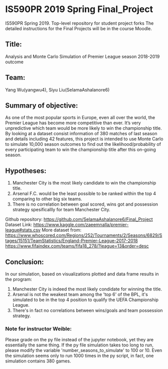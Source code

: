 # IS590PR 2019 Spring Final_Project

IS590PR Spring 2019. Top-level repository for student project forks
The detailed instructions for the Final Projects will be in the course Moodle.

## Title:
Analysis and Monte Carlo Simulation of Premier League season 2018-2019 outcome

## Team: 
Yang Wu(yangwu4), Siyu Liu(SelamaAshalanore6)

## Summary of objective: 
As one of the most popular sports in Europe, even all over the world, the Premier League has become more competitive than ever. It’s very unpredictive which team would be more likely to win the championship title. By looking at a dataset consist information of 380 matches of last season and details including 42 features, this project is intended to use Monte Carlo to simulate 10,000 season outcomes to find out the likelihood/probability of every participating team to win the championship title after this on-going season.

## Hypotheses:
1. Manchester City is the most likely candidate to win the championship title.
2. Arsenal F.C. would be the least possible to be ranked within the top 4 comparing to other big six teams.
3. There is no correlation between goal scored, wins got and possession strategy spesificallly for team Manchester City.

Github repository: https://github.com/SelamaAshalanore6/Final_Project
Dataset Link: https://www.kaggle.com/zaeemnalla/premier-league#stats.csv
More dataset from:
https://www.whoscored.com/Regions/252/Tournaments/2/Seasons/6829/Stages/15151/TeamStatistics/England-Premier-League-2017-2018
https://www.fifaindex.com/teams/fifa18_278/?league=13&order=desc

## Conclusion:
In our simulation, based on visualizations plotted and data frame results in the program:
1. Manchester City is indeed the most likely condidate for winning the title.
2. Arsenal is not the weakest team among the 'top 6' of the BPL, it's simulated to be in the top 4 position to qualify the UEFA Championship League.
3. There's in fact no correlations between wins/goals and team possession strategy.

### Note for instructor Weible:
Please grade on the py file instead of the jupyter notebook, yet they are essentially the same thing.
If the py file simulation takes too long to run, please modify the variable 'number_seasons_to_simulate' to 100 or 10.
Even the simulation seems only to run 1000 times in the py script, in fact, one simulation contains 380 games.

